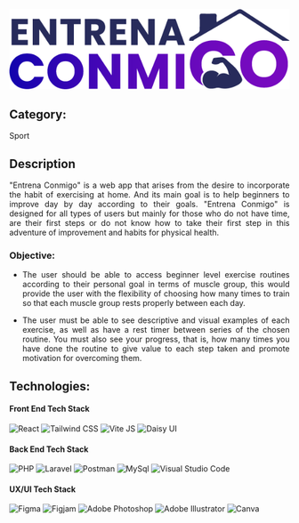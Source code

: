 <div align=center >
    <img src="./database/logo_entrenaconmigo.png" class="img-logo" alt="Entrena Conmigo" >
</div>

## Category:
Sport

## Description
<div align="justify">
"Entrena Conmigo" is a web app that arises from the desire to incorporate the habit of exercising at home. And its main goal is to help beginners to improve day by day according to their goals. "Entrena Conmigo" is designed for all types of users but mainly for those who do not have time, are their first steps or do not know how to take their first step in this adventure of improvement and habits for physical health.
</div>

### Objective:
<div align="justify">
    
* The user should be able to access beginner level exercise routines according to their personal goal in terms of muscle group, this would provide the user with the flexibility of choosing how many times to train so that each muscle group rests properly between each day.

* The user must be able to see descriptive and visual examples of each exercise, as well as have a rest timer between series of the chosen routine. You must also see your progress, that is, how many times you have done the routine to give value to each step taken and promote motivation for overcoming them.
</div>

## Technologies:

#### Front End Tech Stack

![React](https://img.shields.io/badge/React-60dafa?style=for-the-badge&logo=React&logoColor=white)
![Tailwind CSS](https://img.shields.io/badge/Tailwind_css-1badba?style=for-the-badge&logo=Tailwindcss&logoColor=white)
![Vite JS](https://img.shields.io/badge/Vite_js-9c5dff?style=for-the-badge&logo=Vite&logoColor=white)
![Daisy UI](https://img.shields.io/badge/daisy_UI-21d2a8?style=for-the-badge&logo=daisyUI&logoColor=white)

####  Back End Tech Stack

![PHP](https://img.shields.io/badge/PHP-777BB4?style=for-the-badge&logo=PHP&logoColor=white)
![Laravel](https://img.shields.io/badge/Laravel-FF2D20?style=for-the-badge&logo=Laravel&logoColor=white)
![Postman](https://img.shields.io/badge/Postman-FF6C37?style=for-the-badge&logo=Postman&logoColor=white)
![MySql](https://img.shields.io/badge/MySql-4479A1?style=for-the-badge&logo=MySql&logoColor=white)
![Visual Studio Code](https://img.shields.io/badge/Visual_Studio_Code-22A7F2?style=for-the-badge&logo=Visual%20studio&logoColor=white)

#### UX/UI Tech Stack

![Figma](https://img.shields.io/badge/Figma-F24E1E?style=for-the-badge&logo=Figma&logoColor=white)
![Figjam](https://img.shields.io/badge/Figjam-F0E3FF?style=for-the-badge&logo=Figjam&logoColor=white)
![Adobe Photoshop](https://img.shields.io/badge/adobephotoshop-31A8FF?style=for-the-badge&logo=adobephotoshop&logoColor=white)
![Adobe Illustrator](https://img.shields.io/badge/Illustrator-F9A00?style=for-the-badge&logo=Illustrator&logoColor=white)
![Canva](https://img.shields.io/badge/canva-23bfc8?style=for-the-badge&logo=Canva&logoColor=white)
